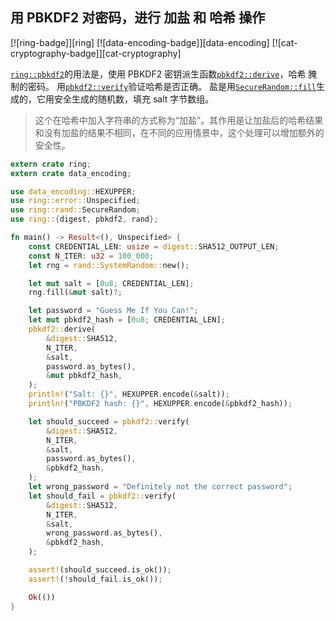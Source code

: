 <a name="ex-pbkdf2"></a>

## 用 PBKDF2 对密码，进行 加盐 和 哈希 操作

[![ring-badge]][ring] [![data-encoding-badge]][data-encoding] [![cat-cryptography-badge]][cat-cryptography]

[`ring::pbkdf2`]的用法是，使用 PBKDF2 密钥派生函数[`pbkdf2::derive`]，哈希 腌制的密码。 用[`pbkdf2::verify`]验证哈希是否正确。 盐是用[`SecureRandom::fill`]生成的，它用安全生成的随机数，填充 salt 字节数组。

> 这个在哈希中加入字符串的方式称为“加盐”。其作用是让加盐后的哈希结果和没有加盐的结果不相同，在不同的应用情景中，这个处理可以增加额外的安全性。

```rust
extern crate ring;
extern crate data_encoding;

use data_encoding::HEXUPPER;
use ring::error::Unspecified;
use ring::rand::SecureRandom;
use ring::{digest, pbkdf2, rand};

fn main() -> Result<(), Unspecified> {
    const CREDENTIAL_LEN: usize = digest::SHA512_OUTPUT_LEN;
    const N_ITER: u32 = 100_000;
    let rng = rand::SystemRandom::new();

    let mut salt = [0u8; CREDENTIAL_LEN];
    rng.fill(&mut salt)?;

    let password = "Guess Me If You Can!";
    let mut pbkdf2_hash = [0u8; CREDENTIAL_LEN];
    pbkdf2::derive(
        &digest::SHA512,
        N_ITER,
        &salt,
        password.as_bytes(),
        &mut pbkdf2_hash,
    );
    println!("Salt: {}", HEXUPPER.encode(&salt));
    println!("PBKDF2 hash: {}", HEXUPPER.encode(&pbkdf2_hash));

    let should_succeed = pbkdf2::verify(
        &digest::SHA512,
		N_ITER,
        &salt,
        password.as_bytes(),
        &pbkdf2_hash,
    );
    let wrong_password = "Definitely not the correct password";
    let should_fail = pbkdf2::verify(
        &digest::SHA512,
        N_ITER,
        &salt,
        wrong_password.as_bytes(),
        &pbkdf2_hash,
    );

    assert!(should_succeed.is_ok());
    assert!(!should_fail.is_ok());

    Ok(())
}
```

[`pbkdf2::derive`]: https://briansmith.org/rustdoc/ring/pbkdf2/fn.derive.html
[`pbkdf2::verify`]: https://briansmith.org/rustdoc/ring/pbkdf2/fn.verify.html
[`ring::pbkdf2`]: https://briansmith.org/rustdoc/ring/pbkdf2/index.html
[`securerandom::fill`]: https://briansmith.org/rustdoc/ring/rand/trait.SecureRandom.html#tymethod.fill
